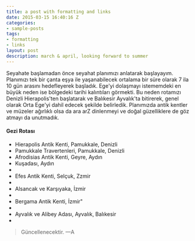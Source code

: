 ```yaml
---
title: a post with formatting and links
date: 2015-03-15 16:40:16 Z
categories:
- sample-posts
tags:
- formatting
- links
layout: post
description: march & april, looking forward to summer
---
```


 Seyahate başlamadan önce seyahat planımızı anlatarak başlayayım. Planımızı tek bir çanta eşya ile yaşanabilecek ortalama bir süre olarak 7 ila 10 gün arasını hedefleyerek başladık. Ege'yi dolaşmayı istememdeki en büyük neden ise bölgedeki tarihi kalıntıları görmekti. Bu neden rotamızı Denizli Hierapolis'ten başlatarak ve Balıkesir Ayvalık'ta bitirerek, genel olarak Orta Ege'yi dahil edecek şekilde belirledik. Planımızda antik kentler ve müzeler ağırlıklı olsa da ara arZ dinlenmeyi ve doğal güzelliklere de göz atmayı da unutmadık.

 #### Gezi Rotası
<ul>
    <li>Hierapolis Antik Kenti, Pamukkale, Denizli</li>
    <li>Pamukkale Travertenleri, Pamukkale, Denizli</li>
    <li>Afrodisias Antik Kenti, Geyre, Aydın</li>
    <li>Kuşadası, Aydın<li>
    <li>Efes Antik Kenti, Selçuk, Zzmir<li>
    <li>Alsancak ve Karşıyaka, İzmir<li>
    <li>Bergama Antik Kenti, İzmir"<li>
    <li>Ayvalık ve Alibey Adası, Ayvalık, Balıkesir<li>
</ul>

<blockquote>
    Güncellenecektir.
    —A
</blockquote>